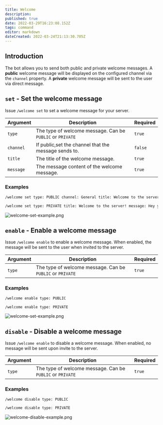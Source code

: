 ```yaml
---
title: Welcome
description: 
published: true
date: 2022-03-29T16:23:08.152Z
tags: command
editor: markdown
dateCreated: 2022-03-24T21:13:30.705Z
---
```


## Introduction

The bot allows you to send both public and private welcome messages. A **public** welcome message will be displayed on the configured channel via the `channel` property. A **private** welcome message will be sent to the user via direct message.

## `set` - Set the welcome message

Issue `/welcome set` to set a welcome message for your server. 

| Argument | Description | Required |
|----------|-------------|----------|
| `type` | The type of welcome message. Can be `PUBLIC` or `PRIVATE` | `true` |
| `channel` | If public,set the channel that the message sends to. | `false` |
| `title` | The title of the welcome message. | `true` |
| `message` | The message content of the welcome message. | `true` |

### Examples

``` bash
/welcome set type: PUBLIC channel: General title: Welcome to the server! message: Hey you! Welcome to the server. I hope you enjoy your stay!

/welcome set type: PRIVATE title: Welcome to the server! message: Hey you! Welcome to the server. I hope you enjoy your stay!
```

![welcome-set-example.png](/welcome-set-example.png)

## `enable` - Enable a welcome message

Issue `/welcome enable` to enable a welcome message. When enabled, the message will be sent to the user when invited to the server.

| Argument | Description | Required |
|----------|-------------|----------|
| `type` | The type of welcome message. Can be `PUBLIC` or `PRIVATE` | `true` |

### Examples

``` bash
/welcome enable type: PUBLIC

/welcome enable type: PRIVATE
```

![welcome-set-example.png](/welcome-set-example.png)

## `disable` - Disable a welcome message

Issue `/welcome enable` to disable a welcome message. When enabled, no message will be sent upon invite to the server.

| Argument | Description | Required |
|----------|-------------|----------|
| `type` | The type of welcome message. Can be `PUBLIC` or `PRIVATE` | `true` |

### Examples

``` bash
/welcome disable type: PUBLIC

/welcome disable type: PRIVATE
```

![welcome-disable-example.png](/welcome-disable-example.png)
